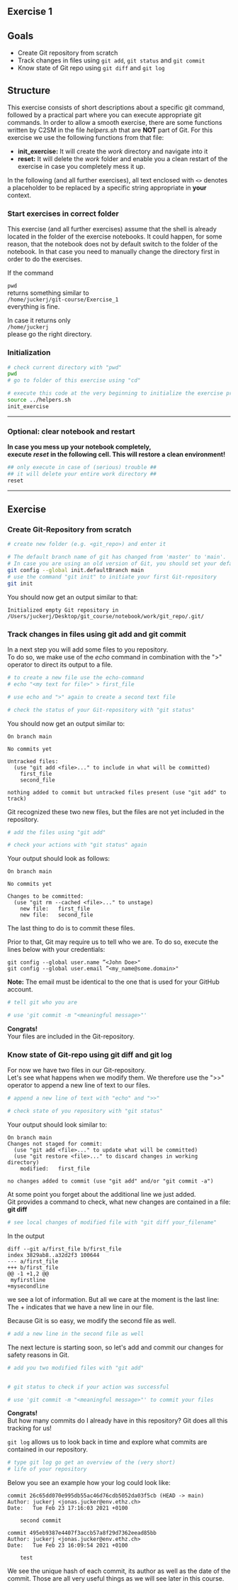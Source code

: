 ## Exercise 1

## Goals
* Create Git repository from scratch
* Track changes in files using `git add`, `git status` and `git commit`
* Know state of Git repo using `git diff` and `git log`

## Structure
This exercise consists of short descriptions about a specific git command, followed by a practical part where you can execute appropriate git commands. 
In order to allow a smooth exercise, there are some functions written by C2SM in the file *helpers.sh* that are **NOT** part of Git. For this exercise we use the following functions from that file:
   * **init_exercise:** It will create the *work* directory and navigate into it 
   * **reset:** It will delete the *work* folder and enable you a clean restart of the exercise in case you completely mess it up.
   
In the following (and all further exercises), all text enclosed with `<>` denotes a placeholder to be replaced by a specific string appropriate in **your** context.

### Start exercises in correct folder
This exercise (and all further exercises) assume that the shell is already located in the folder of the exercise notebooks. It could happen, for some reason, that the notebook does not by default switch to the folder of the notebook. In that case you need to manually change the directory first in order to do the exercises.

If the command  

`pwd`  
returns something similar to    
`/home/juckerj/git-course/Exercise_1`    
everything is fine.

In case it returns only    
`/home/juckerj`  
please go the right directory.

### Initialization


```bash
# check current directory with "pwd"
pwd
# go to folder of this exercise using "cd"

```


```bash
# execute this code at the very beginning to initialize the exercise properly
source ../helpers.sh
init_exercise
```

***
### Optional: clear notebook and restart
**In case you mess up your notebook completely,  
execute** ***reset*** **in the following cell. This will restore a clean environment!**


```bash
## only execute in case of (serious) trouble ##
## it will delete your entire work directory ##
reset
```

***
## Exercise

### Create Git-Repository from scratch


```bash
# create new folder (e.g. <git_repo>) and enter it

```


```bash
# The default branch name of git has changed from 'master' to 'main'.
# In case you are using an old version of Git, you should set your default branch name to 'main' to avoid confusion.
git config --global init.defaultBranch main
# use the command "git init" to initiate your first Git-repository
git init
```

You should now get an output similar to that:
```
Initialized empty Git repository in /Users/juckerj/Desktop/git_course/notebook/work/git_repo/.git/
```
### Track changes in files using git add and git commit

In a next step you will add some files to you repository.  
To do so, we make use of the *echo* command in combination with the ">" operator to direct its
output to a file.


```bash
# to create a new file use the echo-command
# echo "<my text for file>" > first_file

```


```bash
# use echo and ">" again to create a second text file

```


```bash
# check the status of your Git-repository with "git status"


```

You should now get an output similar to:


```
On branch main

No commits yet

Untracked files:
  (use "git add <file>..." to include in what will be committed)
	first_file
	second_file

nothing added to commit but untracked files present (use "git add" to track)
```


Git recognized these two new files, but the files are not yet included in the repository.



```bash
# add the files using "git add"

# check your actions with "git status" again

```

Your output should look as follows:

```
On branch main

No commits yet

Changes to be committed:
  (use "git rm --cached <file>..." to unstage)
	new file:   first_file
	new file:   second_file
```

The last thing to do is to commit these files.  

Prior to that, Git may require us to tell who we are.
To do so, execute the lines below with your credentials:
```
git config --global user.name ”<John Doe>"
git config --global user.email ”<my_name@some.domain>"
```
**Note:** The email must be identical to the one that is used for your GitHub account.


```bash
# tell git who you are

```


```bash
# use 'git commit -m "<meaningful message>"'

```

**Congrats!**  
Your files are included in the Git-repository.



### Know state of Git-repo using git diff and git log
For now we have two files in our Git-repository.  
Let's see what happens when we modify them. We therefore use the ">>" operator to append a new line of text to our files.


```bash
# append a new line of text with "echo" and ">>"


```


```bash
# check state of you repository with "git status"


```

Your output should look similar to:

```
On branch main
Changes not staged for commit:
  (use "git add <file>..." to update what will be committed)
  (use "git restore <file>..." to discard changes in working directory)
	modified:   first_file

no changes added to commit (use "git add" and/or "git commit -a")
```


At some point you forget about the additional line we just added.  
Git provides a command to check, what new changes are contained in a file:   
**git diff**


```bash
# see local changes of modified file with "git diff your_filename"


```

In the output

```
diff --git a/first_file b/first_file
index 3829ab8..a32d2f3 100644
--- a/first_file
+++ b/first_file
@@ -1 +1,2 @@
 myfirstline
+mysecondline
```

we see a lot of information. But all we care at the moment is the last line:  
The + indicates that we have a new line in our file.


Because Git is so easy, we modify the second file as well.


```bash
# add a new line in the second file as well


```

The next lecture is starting soon, so let's add and commit our changes for safety reasons in Git.


```bash
# add you two modified files with "git add"


# git status to check if your action was successful


```


```bash
# use 'git commit -m "<meaningful message>"' to commit your files


```

**Congrats!**   
But how many commits do I already have in this repository?
Git does all this tracking for us!   

`git log` allows us to look back in time and explore what commits are contained in our repository.



```bash
# type git log go get an overview of the (very short) 
# life of your repository


```

Below you see an example how your log could look like:

```
commit 26c65dd070e995db55ac46d76cdb5052da03f5cb (HEAD -> main)
Author: juckerj <jonas.jucker@env.ethz.ch>
Date:   Tue Feb 23 17:16:03 2021 +0100

    second commit

commit 495eb9387e4407f3accb57a8f29d7362eead85bb
Author: juckerj <jonas.jucker@env.ethz.ch>
Date:   Tue Feb 23 16:09:54 2021 +0100

    test
```

We see the unique hash of each commit, its author as well as the date of the commit.
Those are all very useful things as we will see later in this course.
